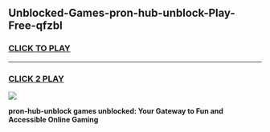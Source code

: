 
## Unblocked-Games-pron-hub-unblock-Play-Free-qfzbl
<h3>
<a href="https://premium76.site?title=pron-hub-unblock&ref=23A">CLICK TO PLAY</a></h3>
<hr>

<h3>
<a href="https://premium76.site?title=pron-hub-unblock&ref=23A">CLICK 2 PLAY</a>
  
</h3>

<a href="https://premium76.site?title=pron-hub-unblock&ref=23A"><img src="https://clearcache.store/games.png"></a>


**pron-hub-unblock games unblocked: Your Gateway to Fun and Accessible Online Gaming**
